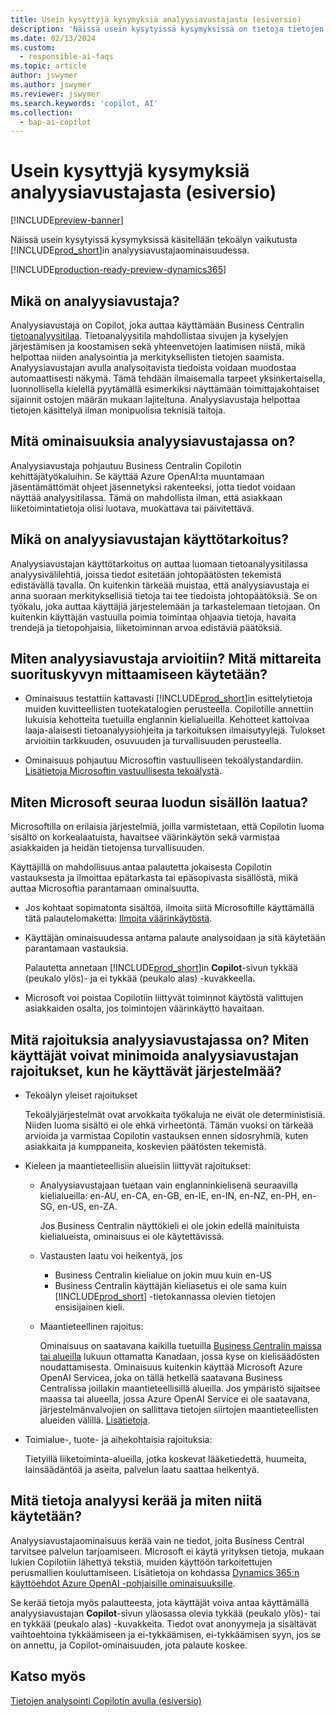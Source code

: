 ```yaml
---
title: Usein kysyttyjä kysymyksiä analyysiavustajasta (esiversio)
description: 'Näissä usein kysytyissä kysymyksissä on tietoja tietojen analysoinnista Business Centralin sivuilla käytettävästä tekoälyteknologiasta. Niissä käsitellään tärkeitä huomioitavia ja niissä on tietoja siitä, miten tekoälyä käytetään sekä miten sitä on testattu ja arvioitu. Lisäksi käsitellään mahdollisia rajoituksia.'
ms.date: 02/13/2024
ms.custom:
  - responsible-ai-faqs
ms.topic: article
author: jswymer
ms.author: jswymer
ms.reviewer: jswymer
ms.search.keywords: 'copilot, AI'
ms.collection:
  - bap-ai-copilot
---
```


# <a name="faq-for-analysis-assist-preview"></a>Usein kysyttyjä kysymyksiä analyysiavustajasta (esiversio)

[!INCLUDE[preview-banner](includes/preview-banner.md)]

Näissä usein kysytyissä kysymyksissä käsitellään tekoälyn vaikutusta [!INCLUDE[prod_short](includes/prod_short.md)]in analyysiavustajaominaisuudessa.

[!INCLUDE[production-ready-preview-dynamics365](includes/production-ready-preview-dynamics365.md)]

## <a name="what-is-analysis-assist"></a>Mikä on analyysiavustaja?

Analyysiavustaja on Copilot, joka auttaa käyttämään Business Centralin [tietoanalyysitilaa](analysis-mode.md). Tietoanalyysitila mahdollistaa sivujen ja kyselyjen järjestämisen ja koostamisen sekä yhteenvetojen laatimisen niistä, mikä helpottaa niiden analysointia ja merkityksellisten tietojen saamista. Analyysiavustajan avulla analysoitavista tiedoista voidaan muodostaa automaattisesti näkymä. Tämä tehdään ilmaisemalla tarpeet yksinkertaisella, luonnollisella kielellä pyytämällä esimerkiksi näyttämään toimittajakohtaiset sijainnit ostojen määrän mukaan lajiteltuna. Analyysiavustaja helpottaa tietojen käsittelyä ilman monipuolisia teknisiä taitoja.

## <a name="what-are-capabilities-of-analysis-assist"></a>Mitä ominaisuuksia analyysiavustajassa on?

Analyysiavustaja pohjautuu Business Centralin Copilotin kehittäjätyökaluihin. Se käyttää Azure OpenAI:ta muuntamaan jäsentämättömät ohjeet jäsennetyksi rakenteeksi, jotta tiedot voidaan näyttää analyysitilassa. Tämä on mahdollista ilman, että asiakkaan liiketoimintatietoja olisi luotava, muokattava tai päivitettävä.

## <a name="what-is-the-intended-use-of-analysis-assist"></a>Mikä on analyysiavustajan käyttötarkoitus?

Analyysiavustajan käyttötarkoitus on auttaa luomaan tietoanalyysitilassa analyysivälilehtiä, joissa tiedot esitetään johtopäätösten tekemistä edistävällä tavalla. On kuitenkin tärkeää muistaa, että analyysiavustaja ei anna suoraan merkityksellisiä tietoja tai tee tiedoista johtopäätöksiä. Se on työkalu, joka auttaa käyttäjiä järjestelemään ja tarkastelemaan tietojaan. On kuitenkin käyttäjän vastuulla poimia toimintaa ohjaavia tietoja, havaita trendejä ja tietopohjaisia, liiketoiminnan arvoa edistäviä päätöksiä.

## <a name="how-was-analysis-assist-evaluated-what-metrics-are-used-to-measure-performance"></a>Miten analyysiavustaja arvioitiin? Mitä mittareita suorituskyvyn mittaamiseen käytetään?

- Ominaisuus testattiin kattavasti [!INCLUDE[prod_short](includes/prod_short.md)]in esittelytietoja muiden kuvitteellisten tuotekatalogien perusteella. Copilotille annettiin lukuisia kehotteita tuetuilla englannin kielialueilla. Kehotteet kattoivaa laaja-alaisesti tietoanalyysiohjeita ja tarkoituksen ilmaisutyylejä. Tulokset arvioitiin tarkkuuden, osuvuuden ja turvallisuuden perusteella.

- Ominaisuus pohjautuu Microsoftin vastuulliseen tekoälystandardiin. [Lisätietoja Microsoftin vastuullisesta tekoälystä](https://aka.ms/RAI).

## <a name="how-does-microsoft-monitor-the-quality-of-generated-content"></a>Miten Microsoft seuraa luodun sisällön laatua?

Microsoftilla on erilaisia järjestelmiä, joilla varmistetaan, että Copilotin luoma sisältö on korkealaatuista, havaitsee väärinkäytön sekä varmistaa asiakkaiden ja heidän tietojensa turvallisuuden.

Käyttäjillä on mahdollisuus antaa palautetta jokaisesta Copilotin vastauksesta ja ilmoittaa epätarkasta tai epäsopivasta sisällöstä, mikä auttaa Microsoftia parantamaan ominaisuutta.

- Jos kohtaat sopimatonta sisältöä, ilmoita siitä Microsoftille käyttämällä tätä palautelomaketta: [Ilmoita väärinkäytöstä](https://go.microsoft.com/fwlink/?linkid=2249810).

- Käyttäjän ominaisuudessa antama palaute analysoidaan ja sitä käytetään parantamaan vastauksia.

  Palautetta annetaan [!INCLUDE[prod_short](includes/prod_short.md)]in **Copilot**-sivun tykkää (peukalo ylös)- ja ei tykkää (peukalo alas) -kuvakkeella.

- Microsoft voi poistaa Copilotiin liittyvät toiminnot käytöstä valittujen asiakkaiden osalta, jos toimintojen väärinkäyttö havaitaan.

## <a name="what-are-the-limitations-of-analysis-assist-how-can-users-minimize-the-impact-of-the-analysis-assist-limitations-when-using-the-system"></a>Mitä rajoituksia analyysiavustajassa on? Miten käyttäjät voivat minimoida analyysiavustajan rajoitukset, kun he käyttävät järjestelmää?

- Tekoälyn yleiset rajoitukset

  Tekoälyjärjestelmät ovat arvokkaita työkaluja ne eivät ole deterministisiä. Niiden luoma sisältö ei ole ehkä virheetöntä. Tämän vuoksi on tärkeää arvioida ja varmistaa Copilotin vastauksen ennen sidosryhmiä, kuten asiakkaita ja kumppaneita, koskevien päätösten tekemistä.

- Kieleen ja maantieteellisiin alueisiin liittyvät rajoitukset:

  - Analyysiavustajaan tuetaan vain englanninkielisenä seuraavilla kielialueilla: en-AU, en-CA, en-GB, en-IE, en-IN, en-NZ, en-PH, en-SG, en-US, en-ZA.

    Jos Business Centralin näyttökieli ei ole jokin edellä mainituista kielialueista, ominaisuus ei ole käytettävissä.

  - Vastausten laatu voi heikentyä, jos
    - Business Centralin kielialue on jokin muu kuin en-US
    - Business Centralin käyttäjän kieliasetus ei ole sama kuin [!INCLUDE[prod_short](includes/prod_short.md)] -tietokannassa olevien tietojen ensisijainen kieli.
  
  - Maantieteellinen rajoitus:
  
    Ominaisuus on saatavana kaikilla tuetuilla [Business Centralin maissa tai alueilla](/dynamics365/business-central/dev-itpro/compliance/apptest-countries-and-translations) lukuun ottamatta Kanadaan, jossa kyse on kielisäädösten noudattamisesta. Ominaisuus kuitenkin käyttää Microsoft Azure OpenAI Servicea, joka on tällä hetkellä saatavana Business Centralissa joillakin maantieteellisillä alueilla. Jos ympäristö sijaitsee maassa tai alueella, jossa Azure OpenAI Service ei ole saatavana, järjestelmänvalvojien on sallittava tietojen siirtojen maantieteellisten alueiden välillä. [Lisätietoja](/dynamics365/business-central/ai-copilot-data-movement).

- Toimialue-, tuote- ja aihekohtaisia rajoituksia:

  Tietyillä liiketoiminta-alueilla, jotka koskevat lääketiedettä, huumeita, lainsäädäntöä ja aseita, palvelun laatu saattaa heikentyä.

## <a name="what-data-does-analysis-collect-and-how-is-it-used"></a>Mitä tietoja analyysi kerää ja miten niitä käytetään?

Analyysiavustajaominaisuus kerää vain ne tiedot, joita Business Central tarvitsee palvelun tarjoamiseen. Microsoft ei käytä yrityksen tietoja, mukaan lukien Copilotiin lähettyä tekstiä, muiden käyttöön tarkoitettujen perusmallien kouluttamiseen. Lisätietoja on kohdassa [Dynamics 365:n käyttöehdot Azure OpenAI -pohjaisille ominaisuuksille](https://go.microsoft.com/fwlink/?linkid=2236010).

Se kerää tietoja myös palautteesta, jota käyttäjät voiva antaa käyttämällä analyysiavustajan **Copilot**-sivun yläosassa olevia tykkää (peukalo ylös)- tai en tykkää (peukalo alas) -kuvakkeita. Tiedot ovat anonyymeja ja sisältävät vaihtoehtoina tykkäämiseen ja ei-tykkäämisen, ei-tykkäämisen syyn, jos se on annettu, ja Copilot-ominaisuuden, jota palaute koskee.

## <a name="see-also"></a>Katso myös

[Tietojen analysointi Copilotin avulla (esiversio)](analysis-assist.md)
